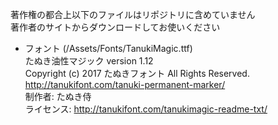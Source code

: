 著作権の都合上以下のファイルはリポジトリに含めていません  
著作者のサイトからダウンロードしてお使いください

- フォント (/Assets/Fonts/TanukiMagic.ttf)  
たぬき油性マジック version 1.12  
Copyright (c) 2017 たぬきフォント All Rights Reserved.  
http://tanukifont.com/tanuki-permanent-marker/  
制作者: たぬき侍  
ライセンス: http://tanukifont.com/tanukimagic-readme-txt/  
